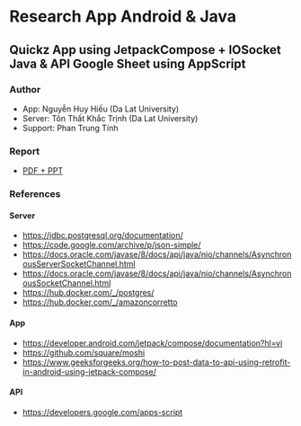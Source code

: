 # Research App Android & Java
## Quickz App using JetpackCompose + IOSocket Java & API Google Sheet using AppScript
### Author
- App: Nguyễn Huy Hiếu (Da Lat University)
- Server: Tôn Thất Khắc Trịnh (Da Lat University)
- Support: Phan Trung Tính 
### Report
- [PDF + PPT](https://drive.google.com/drive/folders/1XTcPa_YnyHTgigxv6bc_toDK79Au5lQK?usp=drive_link)
### References 
#### Server
- https://jdbc.postgresql.org/documentation/
- https://code.google.com/archive/p/json-simple/
- https://docs.oracle.com/javase/8/docs/api/java/nio/channels/AsynchronousServerSocketChannel.html
- https://docs.oracle.com/javase/8/docs/api/java/nio/channels/AsynchronousSocketChannel.html
- https://hub.docker.com/_/postgres/
- https://hub.docker.com/_/amazoncorretto
#### App
- https://developer.android.com/jetpack/compose/documentation?hl=vi
- https://github.com/square/moshi
- https://www.geeksforgeeks.org/how-to-post-data-to-api-using-retrofit-in-android-using-jetpack-compose/
#### API
- https://developers.google.com/apps-script

